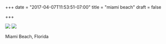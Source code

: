 +++
date = "2017-04-07T11:53:51-07:00"
title = "miami beach"
draft = false

+++

![](https://d17enza3bfujl8.cloudfront.net/DSCF6855.jpg)
![](https://d17enza3bfujl8.cloudfront.net/DSCF6852.jpg)

Miami Beach, Florida

